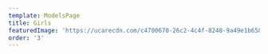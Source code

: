 ```yaml
---
template: ModelsPage
title: Girls
featuredImage: 'https://ucarecdn.com/c4700670-26c2-4c4f-8248-9a49e1b65898/'
order: '3'
---
```


